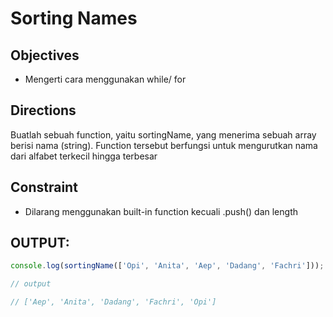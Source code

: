 # Sorting Names
## Objectives
- Mengerti cara menggunakan while/ for
## Directions
Buatlah sebuah function, yaitu sortingName, yang menerima sebuah array berisi nama (string). Function tersebut berfungsi untuk mengurutkan nama
dari alfabet terkecil hingga terbesar

## Constraint
- Dilarang menggunakan built-in function kecuali .push() dan length

OUTPUT:
--------
```js
console.log(sortingName(['Opi', 'Anita', 'Aep', 'Dadang', 'Fachri']));

// output

// ['Aep', 'Anita', 'Dadang', 'Fachri', 'Opi']

```